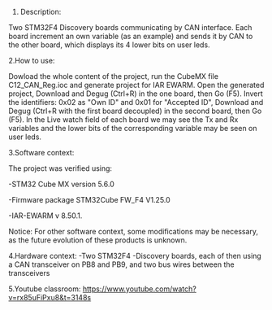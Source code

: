 1. Description:

Two STM32F4 Discovery boards communicating by CAN interface. Each board increment an own variable (as an example) and
sends it by CAN to the other board, which displays its 4 lower bits on user leds. 

2.How to use:

Dowload the whole content of the project, run the CubeMX file C12_CAN_Reg.ioc and generate project for IAR EWARM. 
Open the generated project, Download and Degug (Ctrl+R) in the one board, then Go (F5). 
Invert the identifiers: 0x02 as "Own ID" and 0x01 for "Accepted ID", Download and Degug (Ctrl+R with the first board decoupled) in the second board, then Go (F5). 
In the Live watch field of each board we may see the Tx and Rx variables and the lower bits of the corresponding variable may be seen on user leds. 

3.Software context:

The project was verified using:

-STM32 Cube MX version 5.6.0

-Firmware package STM32Cube FW_F4 V1.25.0

-IAR-EWARM v 8.50.1.

Notice: For other software context, some modifications may be necessary, as the future evolution of these products is unknown.

4.Hardware context:
-Two STM32F4 -Discovery boards, each of then using a CAN transceiver on PB8 and PB9, and two bus wires between the transceivers

5.Youtube classroom: https://www.youtube.com/watch?v=rx85uFiPxu8&t=3148s
